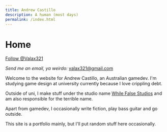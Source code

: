 ```yaml
---
title: Andrew Castillo
description: A human (most days)
permalink: /index.html
---
```


# Home

<a href="https://twitter.com/Valax231" class="twitter-follow-button" data-show-count="false">Follow @Valax321</a><script async src="//platform.twitter.com/widgets.js" charset="utf-8"></script>

*Send me an email, ya weirdo:* <valax321@gmail.com>

Welcome to the website for Andrew Castillo, an Australian gamedev. I'm studying game design at university currently because I love crippling debt.

Outside of uni, I make stuff under the studio name [While False Studios](http://www.whilefalsestudios.com) and am also responsible for the terrible name.

Apart from gamedev, I occasionally write fiction, play bass guitar and go outside.

This site is a portfolio mainly, but I'll put random stuff here occasionally.